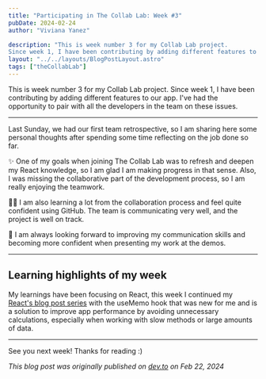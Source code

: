 ```yaml
---
title: "Participating in The Collab Lab: Week #3"
pubDate: 2024-02-24
author: "Viviana Yanez"

description: "This is week number 3 for my Collab Lab project. 
Since week 1, I have been contributing by adding different features to our app. I've had the opportunity to pair with all the developers in the team on these issues."
layout: "../../layouts/BlogPostLayout.astro"
tags: ["theCollabLab"]
---
```


This is week number 3 for my Collab Lab project.
Since week 1, I have been contributing by adding different features to our app. I've had the opportunity to pair with all the developers in the team on these issues.

---

Last Sunday, we had our first team retrospective, so I am sharing here some personal thoughts after spending some time reflecting on the job done so far.

✨ One of my goals when joining The Collab Lab was to refresh and deepen my React knowledge, so I am glad I am making progress in that sense. Also, I was missing the collaborative part of the development process, so I am really enjoying the teamwork.

💪🏽 I am also learning a lot from the collaboration process and feel quite confident using GitHub. The team is communicating very well, and the project is well on track.

🚧 I am always looking forward to improving my communication skills and becoming more confident when presenting my work at the demos.

---

## Learning highlights of my week

My learnings have been focusing on React, this week I continued my [React's blog post series](https://dev.to/vivitt/series/26502) with the useMemo hook that was new for me and is a solution to improve app performance by avoiding unnecessary calculations, especially when working with slow methods or large amounts of data.

---

See you next week! Thanks for reading :)

_This blog post was originally published on [dev.to](https://dev.to/vivitt/participating-in-the-collab-lab-week-3-g38) on Feb 22, 2024_
